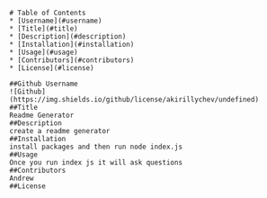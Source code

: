 
    # Table of Contents
    * [Username](#username)
    * [Title](#title)
    * [Description](#description)
    * [Installation](#installation)
    * [Usage](#usage)
    * [Contributors](#contributors)
    * [License](#license)
    
    ##Github Username
    ![Github](https://img.shields.io/github/license/akirillychev/undefined)
    ##Title
    Readme Generator
    ##Description
    create a readme generator
    ##Installation
    install packages and then run node index.js
    ##Usage
    Once you run index js it will ask questions
    ##Contributors
    Andrew
    ##License
    
    
  
  